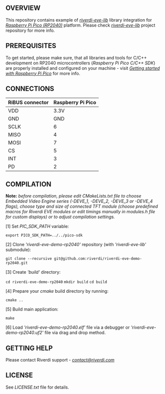 OVERVIEW
--------
This repository contains example of [*riverdi-eve-lib*](https://github.com/riverdi/riverdi-eve-lib) library integration for [*Raspberry Pi Pico (RP2040)*](https://www.raspberrypi.com/products/raspberry-pi-pico/) platform. Please check [*riverdi-eve-lib*](https://github.com/riverdi/riverdi-eve-lib) project repository for more info.

PREREQUISITES
-------------

To get started, please make sure, that all libraries and tools for C/C++ development on RP2040 microcontrollers (*Raspberry Pi Pico C/C++ SDK*) are properly installed and configured on your machine - visit [*Getting started with Raspberry Pi Pico*](https://datasheets.raspberrypi.com/pico/getting-started-with-pico.pdf) for more info.

CONNECTIONS
-----------

|  RiBUS connector    | Raspberry Pi Pico |
| ---- | ----- |
| VDD  | 3.3V  |
| GND  | GND   |
| SCLK | 6     |
| MISO | 4     |
| MOSI | 7     |
| CS   | 5     |
| INT  | 3     |
| PD   | 2     |

COMPILATION
-----------

__Note:__ *before compilation, please edit CMakeLists.txt file to choose Embedded Video Engine series (-DEVE_1, -DEVE_2, -DEVE_3 or -DEVE_4 flags), choose type and size of connected TFT module (choose predefined macros for Riverdi EVE modules or edit timings manually in modules.h file for custom displays) or to adjust compilation settings.*

[1] Set *PIC_SDK_PATH* variable:

`export PICO_SDK_PATH=../../pico-sdk`

[2] Clone *'riverdi-eve-demo-rp2040'* repository (with *'riverdi-eve-lib'* submodule):

`git clone --recursive git@github.com:riverdi/riverdi-eve-demo-rp2040.git`

[3] Create *'build'* directory:

`cd riverdi-eve-demo-rp2040`
`mkdir build`
`cd build`

[4] Prepare your *cmake* build directory by running:

`cmake ..`

[5] Build main application:

`make`

[6] Load *'riverdi-eve-demo-rp2040.elf'* file via a debugger or *'riverdi-eve-demo-rp2040.uf2'* file via drag and drop method.

GETTING HELP
------------

Please contact Riverdi support - [*<contact@riverdi.com>*](contact@riverdi.com)

LICENSE
-------

See *LICENSE.txt* file for details.

